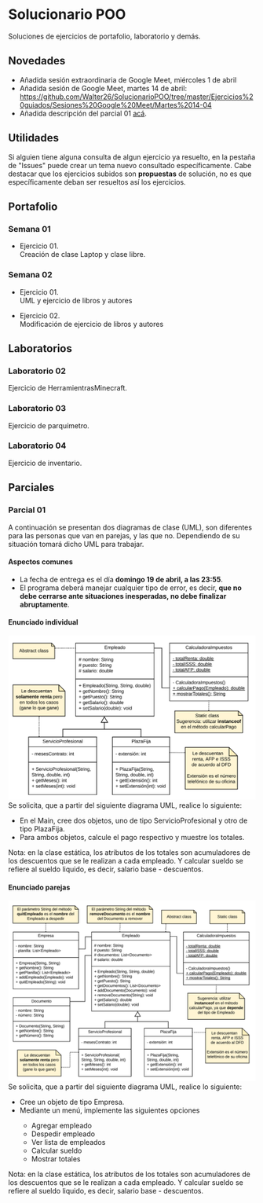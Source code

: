 # Solucionario POO
Soluciones de ejercicios de portafolio, laboratorio y demás.

## Novedades
* Añadida sesión extraordinaria de Google Meet, miércoles 1 de abril
* Añadida sesión de Google Meet, martes 14 de abril: <br>
https://github.com/Walter26/SolucionarioPOO/tree/master/Ejercicios%20guiados/Sesiones%20Google%20Meet/Martes%2014-04
* Añadida descripción del parcial 01 [acá](#parciales).

## Utilidades
Si alguien tiene alguna consulta de algun ejercicio ya resuelto, en la pestaña de "Issues" puede crear un tema nuevo consultado específicamente. Cabe destacar que los ejercicios subidos son **propuestas** de solución, no es que específicamente deban ser resueltos así los ejercicios.


## Portafolio

### Semana 01
* Ejercicio 01.<br>
  Creación de clase Laptop y clase libre.
  
### Semana 02
* Ejercicio 01.<br>
  UML y ejercicio de libros y autores
  
* Ejercicio 02.<br>
  Modificación de ejercicio de libros y autores
  
## Laboratorios

### Laboratorio 02
Ejercicio de HerramientrasMinecraft.

### Laboratorio 03
Ejercicio de parquímetro.

### Laboratorio 04
Ejercicio de inventario.


## Parciales

### Parcial 01
A continuación se presentan dos diagramas de clase (UML), son diferentes para las personas que van en parejas, y las que no. Dependiendo de su situación tomará dicho UML para trabajar.

#### Aspectos comunes
* La fecha de entrega es el día <strong>domingo 19 de abril, a las 23:55</strong>.
* El programa deberá manejar cualquier tipo de error, es decir, <b>que no debe cerrarse ante situaciones inesperadas, no debe finalizar abruptamente</b>.

#### Enunciado individual

![alt text](./Img/Ind.png)
Se solicita, que a partir del siguiente diagrama UML, realice lo siguiente:

* En el Main, cree dos objetos, uno de tipo ServicioProfesional y otro de tipo PlazaFija.
* Para ambos objetos, calcule el pago respectivo y muestre los totales.

Nota: en la clase estática, los atributos de los totales son acumuladores de los descuentos que se le realizan a cada empleado. Y calcular sueldo se refiere al sueldo liquido, es decir, salario base - descuentos.


#### Enunciado parejas
![alt text](./Img/Par.png)
Se solicita, que a partir del siguiente diagrama UML, realice lo siguiente:


<ul>
<li>Cree un objeto de tipo Empresa.</li>
<li>Mediante un menú, implemente las siguientes opciones</li>
  <ul>
    <li>Agregar empleado</li>
    <li>Despedir empleado</li>
    <li>Ver lista de empleados</li>
    <li>Calcular sueldo</li>
    <li>Mostrar totales</li>
  </ul>
</ul>

Nota: en la clase estática, los atributos de los totales son acumuladores de los descuentos que se le realizan a cada empleado. Y calcular sueldo se refiere al sueldo liquido, es decir, salario base - descuentos.